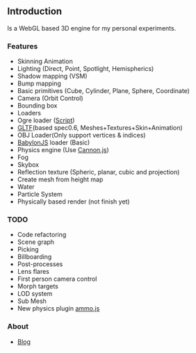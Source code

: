 ## Introduction

Is a WebGL based 3D engine for my personal experiments.



### Features ###
- Skinning Animation
- Lighting (Direct, Point, Spotlight, Hemispherics)
- Shadow mapping (VSM)
- Bump mapping
- Basic primitives (Cube, Cylinder, Plane, Sphere, Coordinate)
- Camera (Orbit Control)
- Bounding box
- Loaders  
 - Ogre loader ([Script](https://github.com/games/OgreToJson))
 - [GLTF](https://github.com/KhronosGroup/glTF)(based spec0.6, Meshes+Textures+Skin+Animation) 
 - OBJ Loader(Only support vertices & indices)
 - [BabylonJS](https://github.com/BabylonJS/) loader (Basic)
- Physics engine (Use [Cannon.js](https://github.com/schteppe/cannon.js))
- Fog
- Skybox
- Reflection texture (Spheric, planar, cubic and projection)
- Create mesh from height map
- Water
- Particle System
- Physically based render (not finish yet)


### TODO ###
- Code refactoring
- Scene graph
- Picking
- Billboarding
- Post-processes
- Lens flares
- First person camera control
- Morph targets
- LOD system
- Sub Mesh
- New physics plugin [ammo.js](https://github.com/kripken/ammo.js)





### About ###

* [Blog](http://valorzhong.blogspot.com/)


 
